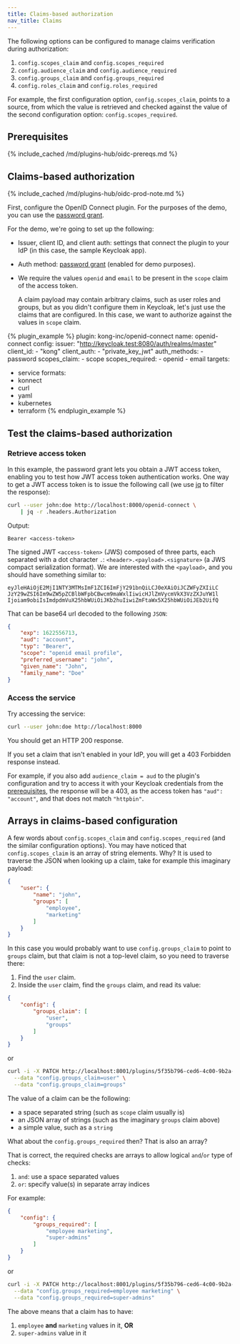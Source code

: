 ```yaml
---
title: Claims-based authorization
nav_title: Claims
---
```


The following options can be configured to manage claims verification during authorization:

1. `config.scopes_claim` and `config.scopes_required`
2. `config.audience_claim` and `config.audience_required`
3. `config.groups_claim` and `config.groups_required`
4. `config.roles_claim` and `config.roles_required`

For example, the first configuration option, `config.scopes_claim`, points to a source, from which the value is
retrieved and checked against the value of the second configuration option: `config.scopes_required`.

## Prerequisites

{% include_cached /md/plugins-hub/oidc-prereqs.md %}

## Claims-based authorization

{% include_cached /md/plugins-hub/oidc-prod-note.md %}

First, configure the OpenID Connect plugin.
For the purposes of the demo, you can use the 
[password grant](/hub/kong-inc/openid-connect/how-to/authentication/password-grant/).

For the demo, we're going to set up the following:
* Issuer, client ID, and client auth: settings that connect the plugin to your IdP (in this case, the sample Keycloak app).
* Auth method: [password grant](/hub/kong-inc/openid-connect/how-to/authentication/password-grant/)
 (enabled for demo purposes).
* We require the values `openid` and `email` to be present in the `scope` claim of
   the access token.

   A claim payload may contain arbitrary claims, such as user roles and groups,
   but as you didn't configure them in Keycloak, let's just use the claims that
   are configured. In this case, we want to authorize against the values in `scope` claim.

<!-- vale off-->
{% plugin_example %}
plugin: kong-inc/openid-connect
name: openid-connect
config:
  issuer: "http://keycloak.test:8080/auth/realms/master"
  client_id: 
    - "kong"
  client_auth: 
    - "private_key_jwt"
  auth_methods:
    - password
  scopes_claim:
    - scope
  scopes_required:
    - openid
    - email
targets:
  - service
formats:
  - konnect
  - curl
  - yaml
  - kubernetes
  - terraform
{% endplugin_example %}
<!--vale on -->

## Test the claims-based authorization

### Retrieve access token

In this example, the password grant
lets you obtain a JWT access token, enabling you to test how JWT access token authentication works. 
One way to get a JWT access token is to issue the following call 
(we use [jq](https://stedolan.github.io/jq/) to filter the response):

```bash
curl --user john:doe http://localhost:8000/openid-connect \
    | jq -r .headers.Authorization
```

Output:
```
Bearer <access-token>
```

The signed JWT `<access-token>` (JWS) composed of three parts, each separated with a dot character `.`:
`<header>.<payload>.<signature>` (a JWS compact serialization format).
We are interested with the `<payload>`, and you should have something similar to:
```
eyJleHAiOjE2MjI1NTY3MTMsImF1ZCI6ImFjY291bnQiLCJ0eXAiOiJCZWFyZXIiLC
JzY29wZSI6Im9wZW5pZCBlbWFpbCBwcm9maWxlIiwicHJlZmVycmVkX3VzZXJuYW1l
Ijoiam9obiIsImdpdmVuX25hbWUiOiJKb2huIiwiZmFtaWx5X25hbWUiOiJEb2UifQ
```

That can be base64 url decoded to the following `JSON`:
```json
{
    "exp": 1622556713,
    "aud": "account",
    "typ": "Bearer",
    "scope": "openid email profile",
    "preferred_username": "john",
    "given_name": "John",
    "family_name": "Doe"
}
```

### Access the service

Try accessing the service:

```bash
curl --user john:doe http://localhost:8000
```
You should get an HTTP 200 response.

If you set a claim that isn't enabled in your IdP, you will get a 
403 Forbidden response instead. 

For example, if you also add `audience_claim = aud` to the plugin's configuration and try to access it with your Keycloak credentials from the [prerequisites](#prerequisites), the response will be a 403, as the access token has `"aud": "account"`, and that does not match `"httpbin"`.

## Arrays in claims-based configuration

A few words about `config.scopes_claim` and `config.scopes_required` (and the similar configuration options).
You may have noticed that `config.scopes_claim` is an array of string elements. Why? It is used to traverse
the JSON when looking up a claim, take for example this imaginary payload:

```json
{
    "user": {
        "name": "john",
        "groups": [
            "employee",
            "marketing"
        ]
    }
}
```

In this case you would probably want to use `config.groups_claim` to point to `groups` claim, but that claim
is not a top-level claim, so you need to traverse there:

1. Find the `user` claim.
2. Inside the `user` claim, find the `groups` claim, and read its value:

```json
{
    "config": {
        "groups_claim": [
            "user",
            "groups"
        ]
    }
}
```

or

```bash
curl -i -X PATCH http://localhost:8001/plugins/5f35b796-ced6-4c00-9b2a-90eef745f4f9 \
  --data "config.groups_claim=user" \
  --data "config.groups_claim=groups"
```

The value of a claim can be the following:

- a space separated string (such as `scope` claim usually is)
- an JSON array of strings (such as the imaginary `groups` claim above)
- a simple value, such as a `string`

What about the `config.groups_required` then? That is also an array?

That is correct, the required checks are arrays to allow logical `and`/`or` type of checks:

1. `and`: use a space separated values
2. `or`: specify value(s) in separate array indices


For example:

```json
{
    "config": {
        "groups_required": [
            "employee marketing",
            "super-admins"
        ]
    }
}
```

or

```bash
curl -i -X PATCH http://localhost:8001/plugins/5f35b796-ced6-4c00-9b2a-90eef745f4f9 \
  --data "config.groups_required=employee marketing" \
  --data "config.groups_required=super-admins"
```

The above means that a claim has to have:
1. `employee` **and** `marketing` values in it, **OR**
2. `super-admins` value in it